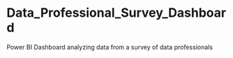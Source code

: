 # Data_Professional_Survey_Dashboard
Power BI Dashboard analyzing data from a survey of data professionals
